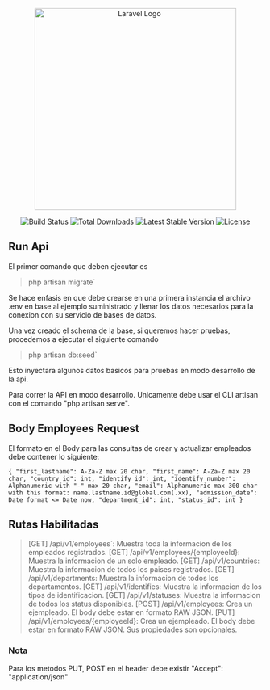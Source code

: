 <p align="center"><a href="https://laravel.com" target="_blank"><img src="https://raw.githubusercontent.com/laravel/art/master/logo-lockup/5%20SVG/2%20CMYK/1%20Full%20Color/laravel-logolockup-cmyk-red.svg" width="400" alt="Laravel Logo"></a></p>

<p align="center">
<a href="https://github.com/laravel/framework/actions"><img src="https://github.com/laravel/framework/workflows/tests/badge.svg" alt="Build Status"></a>
<a href="https://packagist.org/packages/laravel/framework"><img src="https://img.shields.io/packagist/dt/laravel/framework" alt="Total Downloads"></a>
<a href="https://packagist.org/packages/laravel/framework"><img src="https://img.shields.io/packagist/v/laravel/framework" alt="Latest Stable Version"></a>
<a href="https://packagist.org/packages/laravel/framework"><img src="https://img.shields.io/packagist/l/laravel/framework" alt="License"></a>
</p>

## Run Api

El primer comando que deben ejecutar es 

> php artisan migrate`

Se hace enfasis en que debe crearse en una primera instancia el archivo .env en base al ejemplo suministrado y llenar los datos necesarios para la conexion con su servicio de bases de datos.

Una vez creado el schema de la base, si queremos hacer pruebas, procedemos a ejecutar el siguiente comando

> php artisan db:seed`

Esto inyectara algunos datos basicos para pruebas en modo desarrollo de la api.

Para correr la API en modo desarrollo. Unicamente debe usar el CLI artisan con el comando "php artisan serve".

## Body Employees Request

El formato en el Body para las consultas de crear y actualizar empleados debe contener lo siguiente:

`{
	"first_lastname": A-Za-Z max 20 char,
	"first_name": A-Za-Z max 20 char,
	"country_id": int,
	"identify_id": int,
	"identify_number": Alphanumeric with "-" max 20 char,
	"email": Alphanumeric max 300 char with this format: name.lastname.id@global.com(.xx),
	"admission_date": Date format <= Date now,
	"department_id": int,
	"status_id": int
}` 

## Rutas Habilitadas

> [GET] /api/v1/employees`: Muestra toda la informacion de los empleados registrados.
> [GET] /api/v1/employees/{employeeId}: Muestra la informacion de un solo empleado.
> [GET] /api/v1/countries: Muestra la informacion de todos los paises registrados.
> [GET] /api/v1/departments: Muestra la informacion de todos los departamentos.
> [GET] /api/v1/identifies: Muestra la informacion de los tipos de identificacion.
> [GET] /api/v1/statuses: Muestra la informacion de todos los status disponibles.
> [POST] /api/v1/employees: Crea un ejempleado. El body debe estar en formato RAW JSON.
> [PUT] /api/v1/employees/{employeeId}: Crea un ejempleado. El body debe estar en formato RAW JSON. Sus propiedades son opcionales.

### Nota

Para los metodos PUT, POST en el header debe existir "Accept": "application/json" 
